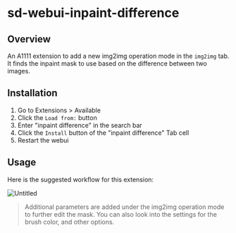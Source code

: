 # sd-webui-inpaint-difference
## Overview
An A1111 extension to add a new img2img operation mode in the `img2img` tab. It finds the inpaint mask to use based on the difference between two images.  

## Installation
1) Go to Extensions > Available
2) Click the `Load from:` button
3) Enter "inpaint difference" in the search bar
4) Click the `Install` button of the "inpaint difference" Tab cell
5) Restart the webui

## Usage
Here is the suggested workflow for this extension:  

![Untitled](https://github.com/John-WL/sd-webui-inpaint-difference/assets/34081873/28027417-a4f2-4145-861a-2d54734854e4)

> Additional parameters are added under the img2img operation mode to further edit the mask. You can also look into the settings for the brush color, and other options. 


